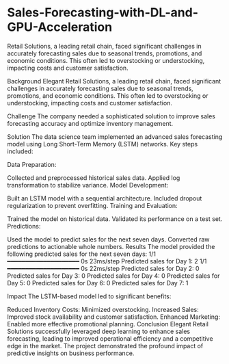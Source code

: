# Sales-Forecasting-with-DL-and-GPU-Acceleration
 Retail Solutions, a leading retail chain, faced significant challenges in accurately forecasting sales due to seasonal trends, promotions, and economic conditions. This often led to overstocking or understocking, impacting costs and customer satisfaction.

 Background
Elegant Retail Solutions, a leading retail chain, faced significant challenges in accurately forecasting sales due to seasonal trends, promotions, and economic conditions. This often led to overstocking or understocking, impacting costs and customer satisfaction.

Challenge
The company needed a sophisticated solution to improve sales forecasting accuracy and optimize inventory management.

Solution
The data science team implemented an advanced sales forecasting model using Long Short-Term Memory (LSTM) networks. Key steps included:

Data Preparation:

Collected and preprocessed historical sales data.
Applied log transformation to stabilize variance.
Model Development:

Built an LSTM model with a sequential architecture.
Included dropout regularization to prevent overfitting.
Training and Evaluation:

Trained the model on historical data.
Validated its performance on a test set.
Predictions:

Used the model to predict sales for the next seven days.
Converted raw predictions to actionable whole numbers.
Results
The model provided the following predicted sales for the next seven days: 1/1 ━━━━━━━━━━━━━━━━━━━━ 0s 23ms/step Predicted sales for Day 1: 2 1/1 ━━━━━━━━━━━━━━━━━━━━ 0s 22ms/step Predicted sales for Day 2: 0 Predicted sales for Day 3: 0 Predicted sales for Day 4: 0 Predicted sales for Day 5: 0 Predicted sales for Day 6: 0 Predicted sales for Day 7: 1

Impact
The LSTM-based model led to significant benefits:

Reduced Inventory Costs: Minimized overstocking.
Increased Sales: Improved stock availability and customer satisfaction.
Enhanced Marketing: Enabled more effective promotional planning.
Conclusion
Elegant Retail Solutions successfully leveraged deep learning to enhance sales forecasting, leading to improved operational efficiency and a competitive edge in the market. The project demonstrated the profound impact of predictive insights on business performance.
